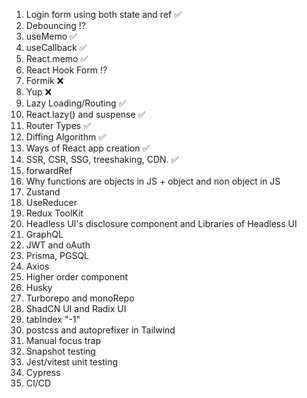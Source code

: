 1. Login form using both state and ref ✅
2. Debouncing ⁉️
3. useMemo ✅
4. useCallback ✅
5. React.memo ✅
6. React Hook Form ⁉️
7. Formik ❌
8. Yup ❌
9. Lazy Loading/Routing ✅
10. React.lazy() and suspense ✅
11. Router Types ✅
12. Diffing Algorithm ✅
13. Ways of React app creation ✅
14. SSR, CSR, SSG, treeshaking, CDN. ✅
15. forwardRef
16. Why functions are objects in JS + object and non object in JS
17. Zustand
18. UseReducer
19. Redux ToolKit
20. Headless UI's disclosure component and Libraries of Headless UI
21. GraphQL
22. JWT and oAuth
23. Prisma, PGSQL
24. Axios
25. Higher order component
26. Husky
27. Turborepo and monoRepo
28. ShadCN UI and Radix UI
29. tabIndex "-1"
30. postcss and autoprefixer in Tailwind
31. Manual focus trap
32. Snapshot testing
33. Jest/vitest unit testing
34. Cypress
35. CI/CD
